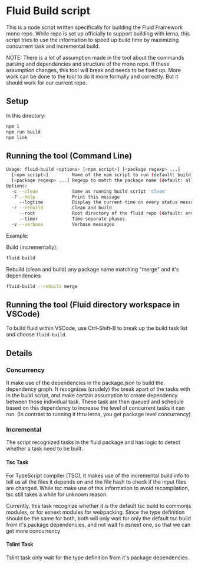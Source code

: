 # Fluid Build script

This is a node script written specifically for building the Fluid Framework mono repo. While repo is set up officially to support building with lerna, this script tries to use the information to speed up build time by maximizing concurrent task and incremental build.

NOTE: There is a lot of assumption made in the tool about the commands parsing and dependencies and structure of the mono repo.  If these assumption changes, this tool will break and needs to be fixed up.  More work can be done to the tool to do it more formally and correctly.  But it should work for our current repo.

## Setup

In this directory:

```sh
npm i
npm run build
npm link
```

## Running the tool (Command Line)

```sh
Usage: fluid-build <options> [<npm script>] [<package regexp> ...]
  [<npm script>]         Name of the npm script to run (default: build)
  [<package regexp> ...] Regexp to match the package name (default: all packages)
Options:
  -c --clean             Same as running build script 'clean'
  -? --help              Print this message
     --logtime           Display the current time on every status message for logging
  -r --rebuild           Clean and build
     --root              Root directory of the fluid repo (default: env _FLUID_ROOT_)
     --timer             Time separate phases
  -v --verbose           Verbose messages
```

Example:

Build (incrementally):

```sh
fluid-build
```

Rebuild (clean and build) any package name matching "merge" and it's dependencies

```sh
fluid-build --rebuild merge
```

## Running the tool (Fluid directory workspace in VSCode)

To build fluid within VSCode, use Ctrl-Shift-B to break up the build task list and choose `fluid-build`.

## Details

### Concurrency

It make use of the dependencies in the package.json to build the dependency graph.  It recognizes (crudely) the break apart of the tasks with in the build script, and make certain assumption to create dependency between those individual task. These task are then queued and schedule based on this dependency to increase the level of concurrent tasks it can run.  (In contrast to running it thru lerna, you get package level concurrency)

### Incremental

The script recognized tasks in the fluid package and has logic to detect whether a task need to be built.

#### Tsc Task

For TypeScript compiler (TSC), it makes use of the incremental build info to tell us all the files it depends on and the file hash to check if the input files are changed.
While tsc make use of this information to avoid recompilation, tsc still takes a while for unknown reason.

Currently, this task recognize whether it is the default tsc build to commonjs modules, or for esnext modules for webpacking.  Since the type definition should be the same for both, both will only wait for only the default tsc build from it's package dependencies, and not wait fo esnext one, so that we can get more concurrency

#### Tslint Task

Tslint task only wait for the type definition from it's package dependencies.
